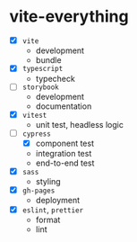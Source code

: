 # vite-everything

-   [x] `vite`
    -   development
    -   bundle
-   [x] `typescript`
    -   typecheck
-   [ ] `storybook`
    -   development
    -   documentation
-   [x] `vitest`
    -   unit test, headless logic
-   [ ] `cypress`
    -   [x] component test
    -   integration test
    -   end-to-end test
-   [x] `sass`
    -   styling
-   [x] `gh-pages`
    -   deployment
-   [x] `eslint`, `prettier`
    -   format
    -   lint
